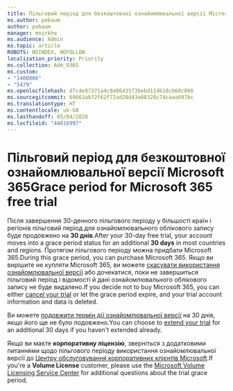 ```yaml
---
title: Пільговий період для безкоштовної ознайомлювальної версії Microsoft 365
ms.author: pebaum
author: pebaum
manager: mnirkhe
ms.audience: Admin
ms.topic: article
ROBOTS: NOINDEX, NOFOLLOW
localization_priority: Priority
ms.collection: Adm_O365
ms.custom:
- "1400006"
- "5479"
ms.openlocfilehash: d7c4e97371a4c9a8643573bebd114b18cb60c866
ms.sourcegitcommit: 69663ab72f62f72ad28d43a08328c74caaa697bc
ms.translationtype: HT
ms.contentlocale: uk-UA
ms.lasthandoff: 05/04/2020
ms.locfileid: "44016997"
---
```

# <a name="grace-period-for-microsoft-365-free-trial"></a><span data-ttu-id="482a8-102">Пільговий період для безкоштовної ознайомлювальної версії Microsoft 365</span><span class="sxs-lookup"><span data-stu-id="482a8-102">Grace period for Microsoft 365 free trial</span></span>

<span data-ttu-id="482a8-103">Після завершення 30-денного пільгового періоду у більшості країн і регіонів пільговий період для ознайомлювального облікового запису буде продовжено на **30 днів**.</span><span class="sxs-lookup"><span data-stu-id="482a8-103">After your 30-day free trial, your account moves into a grace period status for an additional **30 days** in most countries and regions.</span></span> <span data-ttu-id="482a8-104">Протягом пільгового періоду можна придбати Microsoft 365.</span><span class="sxs-lookup"><span data-stu-id="482a8-104">During this grace period, you can purchase Microsoft 365.</span></span> <span data-ttu-id="482a8-105">Якщо ви вирішите не купляти Microsoft 365, ви можете [скасувати використання ознайомлювальної версії](https://docs.microsoft.com/microsoft-365/commerce/subscriptions/cancel-your-subscription?view=o365-worldwide) або дочекатися, поки не завершиться пільговий період і відомості й дані ознайомлювального облікового запису не буде видалено.</span><span class="sxs-lookup"><span data-stu-id="482a8-105">If you decide not to buy Microsoft 365, you can either [cancel your trial](https://docs.microsoft.com/microsoft-365/commerce/subscriptions/cancel-your-subscription?view=o365-worldwide) or let the grace period expire, and your trial account information and data is deleted.</span></span>

<span data-ttu-id="482a8-106">Ви можете [подовжити термін дії ознайомлювальної версії](https://docs.microsoft.com/microsoft-365/commerce/extend-your-trial) на 30 днів, якщо його ще не було подовжено.</span><span class="sxs-lookup"><span data-stu-id="482a8-106">You can choose to [extend your trial](https://docs.microsoft.com/microsoft-365/commerce/extend-your-trial) for an additional 30 days if you haven't extended already.</span></span>

<span data-ttu-id="482a8-107">Якщо ви маєте **корпоративну ліцензію**, зверніться з додатковими питаннями щодо пільгового періоду використання ознайомлювальної версії до [Центру обслуговування корпоративних клієнтів Microsoft](https://support.microsoft.com/help/4471406/how-to-contact-the-microsoft-volume-licensing-service-center).</span><span class="sxs-lookup"><span data-stu-id="482a8-107">If you're a **Volume License** customer, please use the [Microsoft Volume Licensing Service Center](https://support.microsoft.com/help/4471406/how-to-contact-the-microsoft-volume-licensing-service-center) for additional questions about the trial grace period.</span></span>
